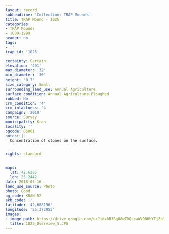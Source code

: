 ```yaml
---
layout: record
subheadline: 'Collection: TRAP Mounds'
title: TRAP Mound - 1025
categories:
- TRAP Mounds
- 1000-1999
header: no
tags:
- ''
trap_id: '1025'

certainty: Certain
elevation: '491'
max_diameter: '32'
min_diameter: '30'
height: '0.7'
size_category: Small
surrounding_land_use: Annual Agriculture
surface_condition: Annual Agriculture|Ploughed
robbed: No
crm_condition: '4'
crm_intactness: '4'
campaign: '2010'
source: Survey
municipality: Kran
locality: ''
bgcode: DS001
notes: |-
  Concentration of stones on the surface.


rights: standard


maps:
  lat: 42.6285
  lon: 25.2442
date: 2018-05-16
land_use_source: Photo
photo: Good
bg_code: KRAN 52
akb_code: ''
latitude: '42.688196'
longitude: '25.372955'
images:
- image_path: https://drive.google.com/uc?id=0B3Rg88wZDQscaWVQNHhYTjZnMlE
  title: 1025_Overview_S.JPG
---
```

